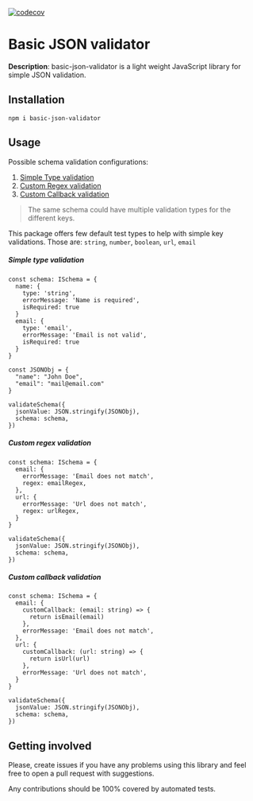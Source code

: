 [![codecov](https://codecov.io/gh/danielaQVMuniz/basic-json-validator/branch/master/graph/badge.svg?token=5MHX18WMY2)](https://codecov.io/gh/danielaQVMuniz/basic-json-validator)
# Basic JSON validator

**Description**: basic-json-validator is a light weight JavaScript library for simple JSON validation.

## Installation
```
npm i basic-json-validator
```

## Usage

Possible schema validation configurations:
1. [Simple Type validation](#simple-type-validation)
2. [Custom Regex validation](#custom-regex-validation)
3. [Custom Callback validation](#custom-callback-validation)

> The same schema could have multiple validation types for the different keys.

This package offers few default test types to help with simple key validations. Those are: `string`, `number`, `boolean`, `url`, `email`

##### Simple type validation

```
const schema: ISchema = {
  name: {
    type: 'string',
    errorMessage: 'Name is required',
    isRequired: true
  }
  email: {
    type: 'email',
    errorMessage: 'Email is not valid',
    isRequired: true
  }
}

const JSONObj = {
  "name": "John Doe",
  "email": "mail@email.com"
}

validateSchema({
  jsonValue: JSON.stringify(JSONObj),
  schema: schema,
})
```

##### Custom regex validation
```
const schema: ISchema = {
  email: {
    errorMessage: 'Email does not match',
    regex: emailRegex,
  },
  url: {
    errorMessage: 'Url does not match',
    regex: urlRegex,
  }
}

validateSchema({
  jsonValue: JSON.stringify(JSONObj),
  schema: schema,
})
```


##### Custom callback validation

```
const schema: ISchema = {
  email: {
    customCallback: (email: string) => {
      return isEmail(email)
    },
    errorMessage: 'Email does not match',
  },
  url: {
    customCallback: (url: string) => {
      return isUrl(url) 
    },
    errorMessage: 'Url does not match',
  }
}

validateSchema({
  jsonValue: JSON.stringify(JSONObj),
  schema: schema,
})
```

## Getting involved

Please, create issues if you have any problems using this library and feel free to open a pull request with suggestions.

Any contributions should be 100% covered by automated tests.